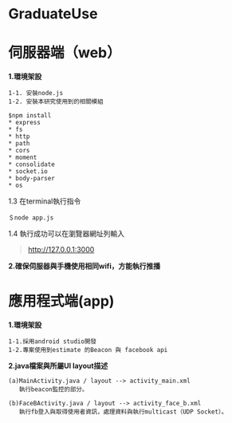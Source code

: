 GraduateUse
===

# **伺服器端（web）**

**1.環境架設**
    
    1-1. 安裝node.js
    1-2. 安裝本研究使用到的相關模組

    $npm install 
    * express
    * fs
    * http
    * path
    * cors
    * moment
    * consolidate
    * socket.io
    * body-parser
    * os

	
1.3 在terminal執行指令 
```
＄node app.js
```
1.4 執行成功可以在瀏覽器網址列輸入 
> http://127.0.0.1:3000

**2.確保伺服器與手機使用相同wifi，方能執行推播**


# **應用程式端(app)**

**1.環境架設**

    1-1.採用android studio開發
    1-2.專案使用到estimate 的Beacon 與 facebook api

**2.java檔案與所屬UI layout描述**

    (a)MainActivity.java / layout --> activity_main.xml
       執行beacon監控的部分。
       
    (b)FaceBActivity.java / layout --> activity_face_b.xml
       執行fb登入與取得使用者資訊，處理資料與執行multicast（UDP Socket）。



